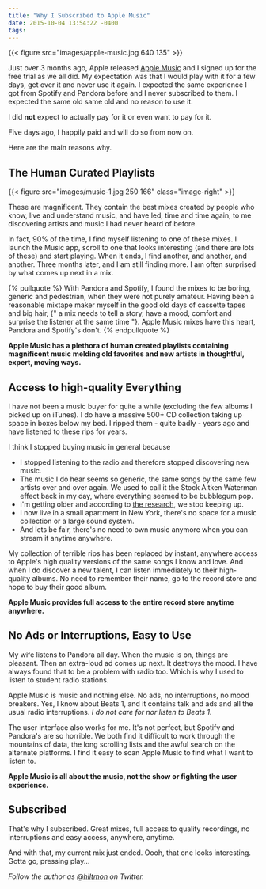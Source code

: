 ```yaml
---
title: "Why I Subscribed to Apple Music"
date: 2015-10-04 13:54:22 -0400
tags: 
---
```


{{< figure src="images/apple-music.jpg 640 135" >}}

Just over 3 months ago, Apple released [Apple Music](http://www.apple.com/music/) and I signed up for the free trial as we all did. My expectation was that I would play with it for a few days, get over it and never use it again. I expected the same experience I got from Spotify and Pandora before and I never subscribed to them. I expected the same old same old and no reason to use it.

I did **not** expect to actually pay for it or even want to pay for it. 

Five days ago, I happily paid and will do so from now on.

Here are the main reasons why.

## The Human Curated Playlists

{{< figure src="images/music-1.jpg 250 166" class="image-right" >}}

These are magnificent. They contain the best mixes created by people who know, live and understand music, and have led, time and time again, to me discovering artists and music I had never heard of before.

In fact, 90% of the time, I find myself listening to one of these mixes. I launch the Music app, scroll to one that looks interesting (and there are lots of these) and start playing. When it ends, I find another, and another, and another. Three months later, and I am still finding more. I am often surprised by what comes up next in a mix.

{% pullquote %}
With Pandora and Spotify, I found the mixes to be boring, generic and pedestrian, when they were not purely amateur. Having been a reasonable mixtape maker myself in the good old days of cassette tapes and big hair, {" a mix needs to tell a story, have a mood, comfort and surprise the listener at the same time "}. Apple Music mixes have this heart, Pandora and Spotify's don't.
{% endpullquote %}

**Apple Music has a plethora of human created playlists containing magnificent music melding old favorites and new artists in thoughtful, expert, moving ways.**

## Access to high-quality Everything

I have not been a music buyer for quite a while (excluding the few albums I picked up on iTunes). I do have a massive 500+ CD collection taking up space in boxes below my bed. I ripped them - quite badly - years ago and have listened to these rips for years.

I think I stopped buying music in general because 

* I stopped listening to the radio and therefore stopped discovering new music.
* The music I do hear seems so generic, the same songs by the same few artists over and over again. We used to call it the Stock Aitken Waterman effect back in my day, where everything seemed to be bubblegum pop.
* I'm getting older and according to [the research](http://skynetandebert.com/2015/04/22/music-was-better-back-then-when-do-we-stop-keeping-up-with-popular-music/), we stop keeping up.
* I now live in a small apartment in New York, there's no space for a music collection or a large sound system.
* And lets be fair, there's no need to own music anymore when you can stream it anytime anywhere.

My collection of terrible rips has been replaced by instant, anywhere access to Apple's high quality versions of the same songs I know and love. And when I do discover a new talent, I can listen immediately to their high-quality albums. No need to remember their name, go to the record store and hope to buy their good album.

**Apple Music provides full access to the entire record store anytime anywhere.**

## No Ads or Interruptions, Easy to Use

My wife listens to Pandora all day. When the music is on, things are pleasant. Then an extra-loud ad comes up next. It destroys the mood. I have always found that to be a problem with radio too. Which is why I used to listen to student radio stations.

Apple Music is music and nothing else. No ads, no interruptions, no mood breakers. Yes, I know about Beats 1, and it contains talk and ads and all the usual radio interruptions. *I do not care for nor listen to Beats 1.*

The user interface also works for me. It's not perfect, but Spotify and Pandora's are so horrible. We both find it difficult to work through the mountains of data, the long scrolling lists and the awful search on the alternate platforms. I find it easy to scan Apple Music to find what I want to listen to.

**Apple Music is all about the music, not the show or fighting the user experience.**

## Subscribed

That's why I subscribed. Great mixes, full access to quality recordings, no interruptions and easy access, anywhere, anytime.

And with that, my current mix just ended. Oooh, that one looks interesting. Gotta go, pressing play...

*Follow the author as [@hiltmon](https://twitter.com/hiltmon) on Twitter.*
